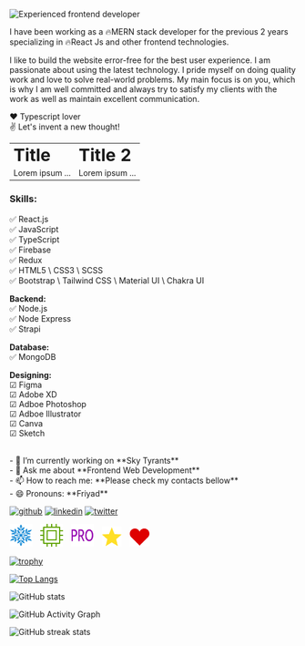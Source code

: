 ![Experienced frontend developer](https://pbs.twimg.com/profile_banners/1568602333617213441/1663051811/1500x500)

I have been working as a 🔥MERN stack developer for the previous 2 years specializing in 🔥React Js and other frontend technologies. 

I like to build the website error-free for the best user experience. I am passionate about using the latest technology. I pride myself on doing quality work and love to solve real-world problems. My main focus is on you, which is why I am well committed and always try to satisfy my clients with the work as well as maintain excellent communication. 

❤ Typescript lover<br/>
✌ Let's invent a new thought!

<table border="0">
 <tr>
    <td><b style="font-size:30px">Title</b></td>
    <td><b style="font-size:30px">Title 2</b></td>
 </tr>
 <tr>
    <td>Lorem ipsum ...</td>
    <td>Lorem ipsum ...</td>
 </tr>
</table>


### Skills:
✅ React.js<br/>
✅ JavaScript<br/>
✅ TypeScript<br/>
✅ Firebase<br/>
✅ Redux<br/>
✅ HTML5 \ CSS3 \ SCSS<br/>
✅ Bootstrap \ Tailwind CSS \ Material UI \ Chakra UI <br/>

**Backend:**<br/>
✅ Node.js<br/>
✅ Node Express<br/>
✅ Strapi <br/>

**Database:**<br/>
✅ MongoDB<br/>

**Designing:**<br/>
☑ Figma<br/>
☑ Adobe XD<br/>
☑ Adboe Photoshop<br/>
☑ Adboe Illustrator<br/>
☑ Canva<br/>
☑ Sketch<br/>


<br/>
- 🔭 I’m currently working on **Sky Tyrants** <br/>
- 💬 Ask me about **Frontend Web Development** <br/>
- 📫 How to reach me: **Please check my contacts bellow** <br/>
- 😄 Pronouns: **Friyad** <br/>


[<img src='https://cdn.jsdelivr.net/npm/simple-icons@3.0.1/icons/github.svg' alt='github' height='40'>](https://github.com/friyad)
[<img src='https://cdn.jsdelivr.net/npm/simple-icons@3.0.1/icons/linkedin.svg' alt='linkedin' height='40'>](https://www.linkedin.com/in/riyadhossain2004/)
[<img src='https://cdn.jsdelivr.net/npm/simple-icons@3.0.1/icons/twitter.svg' alt='twitter' height='40'>](https://twitter.com/friyaddev)  

<a href='https://archiveprogram.github.com/'><img src='https://raw.githubusercontent.com/acervenky/animated-github-badges/master/assets/acbadge.gif' width='40' height='40'></a> <a href='https://docs.github.com/en/developers'><img src='https://raw.githubusercontent.com/acervenky/animated-github-badges/master/assets/devbadge.gif' width='40' height='40'></a> <a href='https://github.com/pricing'><img src='https://raw.githubusercontent.com/acervenky/animated-github-badges/master/assets/pro.gif' width='40' height='40'></a> <a href='https://stars.github.com/'><img src='https://raw.githubusercontent.com/acervenky/animated-github-badges/master/assets/starbadge.gif' width='35' height='35'></a> <a href='https://docs.github.com/en/github/supporting-the-open-source-community-with-github-sponsors'><img src='https://raw.githubusercontent.com/acervenky/animated-github-badges/master/assets/sponsorbadge.gif' width='35' height='35'></a> 

[![trophy](https://github-profile-trophy.vercel.app/?username=friyad)](https://github.com/ryo-ma/github-profile-trophy)

[![Top Langs](https://github-readme-stats.vercel.app/api/top-langs/?username=friyad)](https://github.com/anuraghazra/github-readme-stats)

![GitHub stats](https://github-readme-stats.vercel.app/api?username=friyad&show_icons=true&count_private=true)  

![GitHub Activity Graph](https://activity-graph.herokuapp.com/graph?username=friyad)  

![GitHub streak stats](https://github-readme-streak-stats.herokuapp.com/?user=friyad)  

